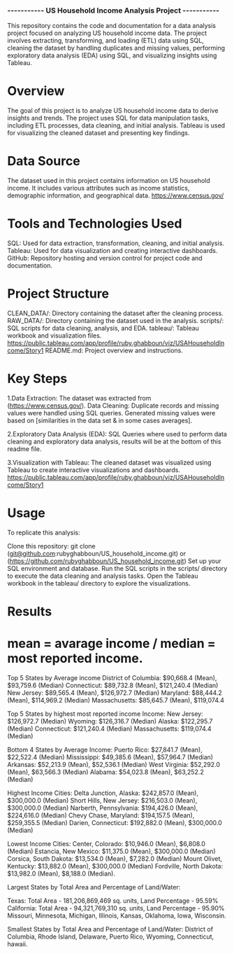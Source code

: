 ### ----------- US Household Income Analysis Project -----------
This repository contains the code and documentation for a data analysis project focused on analyzing US household income data. The project involves extracting, transforming, and loading (ETL) data using SQL, cleaning the dataset by handling duplicates and missing values, performing exploratory data analysis (EDA) using SQL, and visualizing insights using Tableau.

# Overview
The goal of this project is to analyze US household income data to derive insights and trends. The project uses SQL for data manipulation tasks, including ETL processes, data cleaning, and initial analysis. Tableau is used for visualizing the cleaned dataset and presenting key findings.

# Data Source
The dataset used in this project contains information on US household income. It includes various attributes such as income statistics, demographic information, and geographical data.
https://www.census.gov/

# Tools and Technologies Used
SQL: Used for data extraction, transformation, cleaning, and initial analysis.
Tableau: Used for data visualization and creating interactive dashboards.
GitHub: Repository hosting and version control for project code and documentation.

# Project Structure
CLEAN_DATA/: Directory containing the dataset after the cleaning process.
RAW_DATA/: Directory containing the dataset used in the analysis.
scripts/: SQL scripts for data cleaning, analysis, and EDA.
tableau/: Tableau workbook and visualization files. https://public.tableau.com/app/profile/ruby.ghabboun/viz/USAHouseholdIncome/Story1
README.md: Project overview and instructions.

# Key Steps
1.Data Extraction: The dataset was extracted from (https://www.census.gov/).
Data Cleaning: Duplicate records and missing values were handled using SQL queries. Generated missing values were based on [similarities in the data set & in some cases averages].

2.Exploratory Data Analysis (EDA):
SQL Queries where used to perform data cleaning and exploratory data analysis,  results will be at the bottom of this readme file.

3.Visualization with Tableau: The cleaned dataset was visualized using Tableau to create interactive visualizations and dashboards.
https://public.tableau.com/app/profile/ruby.ghabboun/viz/USAHouseholdIncome/Story1

# Usage
To replicate this analysis:

Clone this repository: git clone (git@github.com:rubyghabboun/US_household_income.git) or (https://github.com/rubyghabboun/US_household_income.git)
Set up your SQL environment and database.
Run the SQL scripts in the scripts/ directory to execute the data cleaning and analysis tasks.
Open the Tableau workbook in the tableau/ directory to explore the visualizations.

# Results
# mean = avarage income / median = most reported income.
Top 5 States by Average income
District of Columbia: $90,668.4 (Mean), $93,759.6 (Median)
Connecticut: $89,732.8 (Mean), $121,240.4 (Median)
New Jersey: $89,565.4 (Mean), $126,972.7 (Median)
Maryland: $88,444.2 (Mean), $114,969.2 (Median)
Massachusetts: $85,645.7 (Mean), $119,074.4 

Top 5 States by highest most reported income Income:
New Jersey: $126,972.7 (Median)
Wyoming: $126,316.7 (Median)
Alaska: $122,295.7 (Median)
Connecticut: $121,240.4 (Median)
Massachusetts: $119,074.4 (Median)

Bottom 4 States by Average Income:
Puerto Rico: $27,841.7 (Mean), $22,522.4 (Median)
Mississippi: $49,385.6 (Mean), $57,964.7 (Median)
Arkansas: $52,213.9 (Mean), $52,536.1 (Median)
West Virginia: $52,292.0 (Mean), $63,566.3 (Median)
Alabama: $54,023.8 (Mean), $63,252.2 (Median)

Highest Income Cities:
Delta Junction, Alaska: $242,857.0 (Mean), $300,000.0 (Median)
Short Hills, New Jersey: $216,503.0 (Mean), $300,000.0 (Median)
Narberth, Pennsylvania: $194,426.0 (Mean), $224,616.0 (Median)
Chevy Chase, Maryland: $194,157.5 (Mean), $259,355.5 (Median)
Darien, Connecticut: $192,882.0 (Mean), $300,000.0 (Median)

Lowest Income Cities:
Center, Colorado: $10,946.0 (Mean), $6,808.0 (Median)
Estancia, New Mexico: $11,375.0 (Mean), $300,000.0 (Median)
Corsica, South Dakota: $13,534.0 (Mean), $7,282.0 (Median)
Mount Olivet, Kentucky: $13,882.0 (Mean), $300,000.0 (Median)
Fordville, North Dakota: $13,982.0 (Mean), $8,188.0 (Median).

Largest States by Total Area and Percentage of Land/Water:

Texas: Total Area - 181,206,869,469 sq. units, Land Percentage - 95.59%
California: Total Area - 94,321,769,310 sq. units, Land Percentage - 95.90%
Missouri, Minnesota, Michigan, Illinois, Kansas, Oklahoma, Iowa, Wisconsin.

Smallest States by Total Area and Percentage of Land/Water:
District of Columbia, Rhode Island, Delaware, Puerto Rico, Wyoming, Connecticut, hawaii.

